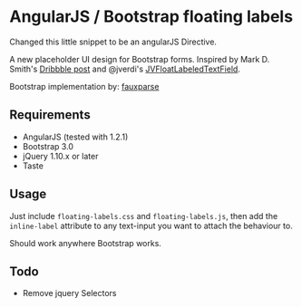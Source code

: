 AngularJS / Bootstrap floating labels
=========================

Changed this little snippet to be an angularJS Directive.

A new placeholder UI design for Bootstrap forms.
Inspired by Mark D. Smith's
[Dribbble post](http://dribbble.com/shots/1254439--GIF-Mobile-Form-Interaction?list=users)
and @jverdi's [JVFloatLabeledTextField](https://github.com/jverdi/JVFloatLabeledTextField).

Bootstrap implementation by: [fauxparse](https://github.com/fauxparse/bootstrap-floating-labels)

Requirements
------------
* AngularJS (tested with 1.2.1)
* Bootstrap 3.0
* jQuery 1.10.x or later
* Taste

Usage
-----
Just include `floating-labels.css` and `floating-labels.js`, then add the
`inline-label` attribute to any text-input you want to attach
the behaviour to.

Should work anywhere Bootstrap works.

Todo
-----
* Remove jquery Selectors
